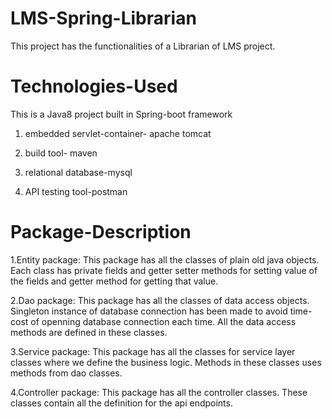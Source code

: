 # LMS-Spring-Librarian
This project has the functionalities of a Librarian of LMS project.

# Technologies-Used
This is a Java8 project built in Spring-boot framework

1. embedded servlet-container- apache tomcat

2. build tool- maven

3. relational database-mysql

4. API testing tool-postman

# Package-Description
1.Entity package: This package has all the classes of plain old java objects. Each class has private fields and getter setter methods for setting value of the fields and getter method for getting that value.

2.Dao package: This package has all the classes of data access objects. Singleton instance of database connection has been made to avoid time-cost of openning database connection each time. All the data access methods are defined in these classes.

3.Service package: This package has all the classes for service layer classes where we define the business logic. Methods in these classes uses methods from dao classes.

4.Controller package: This package has all the controller classes. These classes contain all the definition for the api endpoints.
